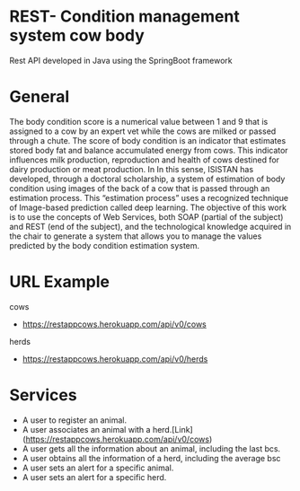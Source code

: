 # REST- Condition management system cow body

Rest API developed in Java using the SpringBoot framework

# General
The body condition score is a numerical value between 1 and 9 that is assigned to a cow by an expert vet while the cows are milked or passed through a chute. The score of body condition is an indicator that estimates stored body fat and balance accumulated energy from cows. This indicator influences milk production, reproduction and health of cows destined for dairy production or meat production. In In this sense, ISISTAN has developed, through a doctoral scholarship, a system of estimation of body condition using images of the back of a cow that is passed through an estimation process. This “estimation process” uses a recognized technique of Image-based prediction called deep learning. The objective of this work is to use the concepts of Web Services, both SOAP (partial of the subject) and REST (end of the subject), and the technological knowledge acquired in the chair to generate a system that allows you to manage the values ​​predicted by the body condition estimation system.


# URL Example

cows
- https://restappcows.herokuapp.com/api/v0/cows

herds
- https://restappcows.herokuapp.com/api/v0/herds

# Services
- A user to register an animal.
- A user associates an animal with a herd.[Link] (https://restappcows.herokuapp.com/api/v0/cows)
- A user gets all the information about an animal, including the last bcs.
- A user obtains all the information of a herd, including the average bsc
- A user sets an alert for a specific animal.
- A user sets an alert for a specific herd.